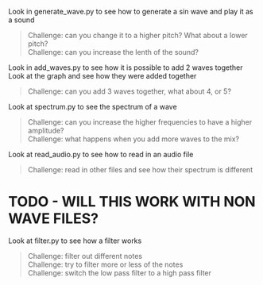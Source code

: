 Look in generate_wave.py to see how to generate a sin wave and play it as a sound  
> Challenge: can you change it to a higher pitch? What about a lower pitch?  
> Challenge: can you increase the lenth of the sound?  

Look in add_waves.py to see how it is possible to add 2 waves together  
Look at the graph and see how they were added together
> Challenge: can you add 3 waves together, what about 4, or 5?

Look at spectrum.py to see the spectrum of a wave
> Challenge: can you increase the higher frequencies to have a higher amplitude?  
> Challenge: what happens when you add more waves to the mix?  

Look at read_audio.py to see how to read in an audio file  
> Challenge: read in other files and see how their spectrum is different  
# TODO - WILL THIS WORK WITH NON WAVE FILES?  

Look at filter.py to see how a filter works  
> Challenge: filter out different notes  
> Challenge: try to filter more or less of the notes  
> Challenge: switch the low pass filter to a high pass filter